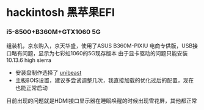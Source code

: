 # hackintosh 黑苹果EFI

### i5-8500+B360M+GTX1060 5G
组装机，京东购入，京天华盛，使用了ASUS B360M-PIXIU 电商专供版，USB接口略有问题，显示为七彩虹1060的5G现存版本
由于显卡驱动的问题只能安装 10.13.6 high sierra
 * 安装盘制作选择了 [unibeast](https://www.tonymacx86.com/resources/unibeast-8-3-2-high-sierra.383/)
 * 主板BOIS设置，建议多尝试调整几次，我直接加载的优化过后的配置，现在也能正常启动

目前出现的问题就是HDMI接口显示器在睡眠唤醒的时候出现雪花屏，其他都正常
